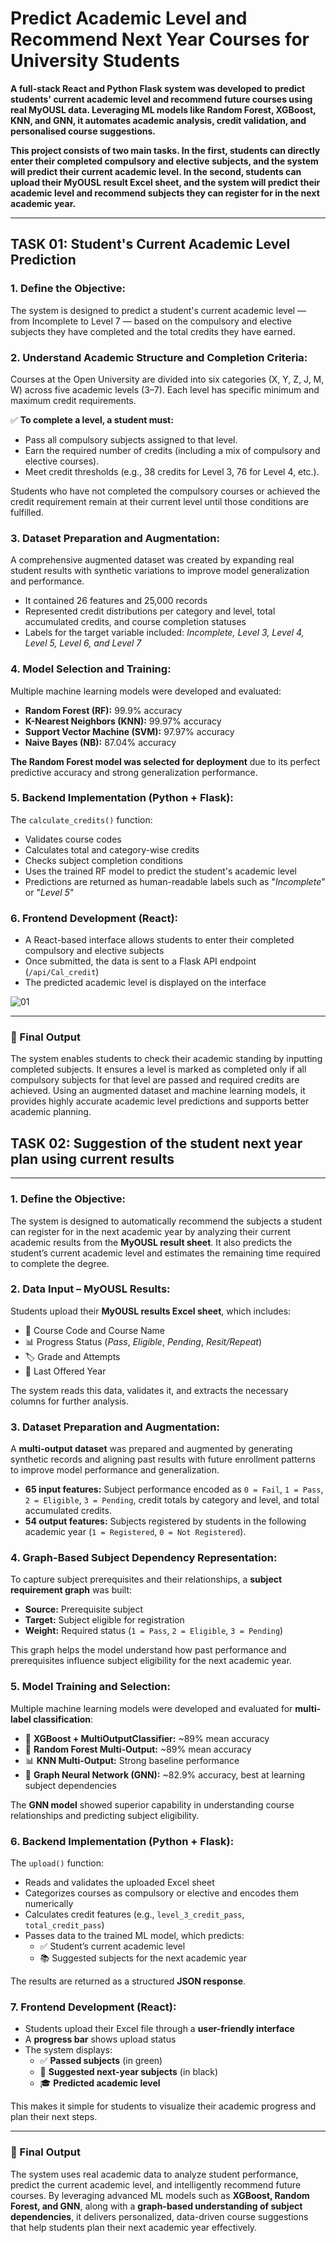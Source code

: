 # **Predict Academic Level and Recommend Next Year Courses for University Students**

**A full-stack React and Python Flask system was developed to predict students' current academic level and recommend future courses using real MyOUSL data. Leveraging ML models like Random Forest, XGBoost, KNN, and GNN, it automates academic analysis, credit validation, and personalised course suggestions.**

**This project consists of two main tasks. In the first, students can directly enter their completed compulsory and elective subjects, and the system will predict their current academic level. In the second, students can upload their MyOUSL result Excel sheet, and the system will predict their academic level and recommend subjects they can register for in the next academic year.**

---

## **TASK 01: Student's Current Academic Level Prediction**

### **1. Define the Objective:**
The system is designed to predict a student's current academic level — from Incomplete to Level 7 — based on the compulsory and elective subjects they have completed and the total credits they have earned.

### **2. Understand Academic Structure and Completion Criteria:**
Courses at the Open University are divided into six categories (X, Y, Z, J, M, W) across five academic levels (3–7). Each level has specific minimum and maximum credit requirements.

✅ **To complete a level, a student must:**
- Pass all compulsory subjects assigned to that level.
- Earn the required number of credits (including a mix of compulsory and elective courses).
- Meet credit thresholds (e.g., 38 credits for Level 3, 76 for Level 4, etc.).

Students who have not completed the compulsory courses or achieved the credit requirement remain at their current level until those conditions are fulfilled.

### **3. Dataset Preparation and Augmentation:**
A comprehensive augmented dataset was created by expanding real student results with synthetic variations to improve model generalization and performance.

- It contained 26 features and 25,000 records
- Represented credit distributions per category and level, total accumulated credits, and course completion statuses
- Labels for the target variable included: *Incomplete, Level 3, Level 4, Level 5, Level 6, and Level 7*

### **4. Model Selection and Training:**
Multiple machine learning models were developed and evaluated:

- **Random Forest (RF):** 99.9% accuracy
- **K-Nearest Neighbors (KNN):** 99.97% accuracy
- **Support Vector Machine (SVM):** 97.97% accuracy
- **Naive Bayes (NB):** 87.04% accuracy

**The Random Forest model was selected for deployment** due to its perfect predictive accuracy and strong generalization performance.

### **5. Backend Implementation (Python + Flask):**
The `calculate_credits()` function:
- Validates course codes
- Calculates total and category-wise credits
- Checks subject completion conditions
- Uses the trained RF model to predict the student's academic level
- Predictions are returned as human-readable labels such as "*Incomplete*" or "*Level 5*"

### **6. Frontend Development (React):**
- A React-based interface allows students to enter their completed compulsory and elective subjects
- Once submitted, the data is sent to a Flask API endpoint (`/api/Cal_credit`)
- The predicted academic level is displayed on the interface

  
![01](https://github.com/user-attachments/assets/748ed4d2-ba87-46bc-8b66-65ef8f47a13e)

---

### **📘 Final Output**
The system enables students to check their academic standing by inputting completed subjects. It ensures a level is marked as completed only if all compulsory subjects for that level are passed and required credits are achieved. Using an augmented dataset and machine learning models, it provides highly accurate academic level predictions and supports better academic planning.


## **TASK 02: Suggestion of the student next year plan using current results**
---
### **1. Define the Objective:**  
The system is designed to automatically recommend the subjects a student can register for in the next academic year by analyzing their current academic results from the **MyOUSL result sheet**. It also predicts the student’s current academic level and estimates the remaining time required to complete the degree.

### **2. Data Input – MyOUSL Results:**  
Students upload their **MyOUSL results Excel sheet**, which includes:

- 📘 Course Code and Course Name  
- 📊 Progress Status (*Pass*, *Eligible*, *Pending*, *Resit/Repeat*)  
- 🏷️ Grade and Attempts  
- 📅 Last Offered Year  

The system reads this data, validates it, and extracts the necessary columns for further analysis.

### **3. Dataset Preparation and Augmentation:**  
A **multi-output dataset** was prepared and augmented by generating synthetic records and aligning past results with future enrollment patterns to improve model performance and generalization.

- **65 input features:** Subject performance encoded as `0 = Fail`, `1 = Pass`, `2 = Eligible`, `3 = Pending`, credit totals by category and level, and total accumulated credits.  
- **54 output features:** Subjects registered by students in the following academic year (`1 = Registered`, `0 = Not Registered`).

### **4. Graph-Based Subject Dependency Representation:**  
To capture subject prerequisites and their relationships, a **subject requirement graph** was built:

- **Source:** Prerequisite subject  
- **Target:** Subject eligible for registration  
- **Weight:** Required status (`1 = Pass`, `2 = Eligible`, `3 = Pending`)

This graph helps the model understand how past performance and prerequisites influence subject eligibility for the next academic year.

### **5. Model Training and Selection:**  
Multiple machine learning models were developed and evaluated for **multi-label classification**:

- 🌟 **XGBoost + MultiOutputClassifier:** ~89% mean accuracy  
- 🌟 **Random Forest Multi-Output:** ~89% mean accuracy  
- 📊 **KNN Multi-Output:** Strong baseline performance  
- 🧠 **Graph Neural Network (GNN):** ~82.9% accuracy, best at learning subject dependencies

The **GNN model** showed superior capability in understanding course relationships and predicting subject eligibility.

### **6. Backend Implementation (Python + Flask):**  
The `upload()` function:

- Reads and validates the uploaded Excel sheet  
- Categorizes courses as compulsory or elective and encodes them numerically  
- Calculates credit features (e.g., `level_3_credit_pass`, `total_credit_pass`)  
- Passes data to the trained ML model, which predicts:  
  - ✅ Student’s current academic level  
  - 📚 Suggested subjects for the next academic year  

The results are returned as a structured **JSON response**.

### **7. Frontend Development (React):**  
- Students upload their Excel file through a **user-friendly interface**  
- A **progress bar** shows upload status  
- The system displays:  
  - ✅ **Passed subjects** (in green)  
  - 📌 **Suggested next-year subjects** (in black)  
  - 🎓 **Predicted academic level**

This makes it simple for students to visualize their academic progress and plan their next steps.

---

### **📘 Final Output**  
The system uses real academic data to analyze student performance, predict the current academic level, and intelligently recommend future courses. By leveraging advanced ML models such as **XGBoost, Random Forest, and GNN**, along with a **graph-based understanding of subject dependencies**, it delivers personalized, data-driven course suggestions that help students plan their next academic year effectively.

